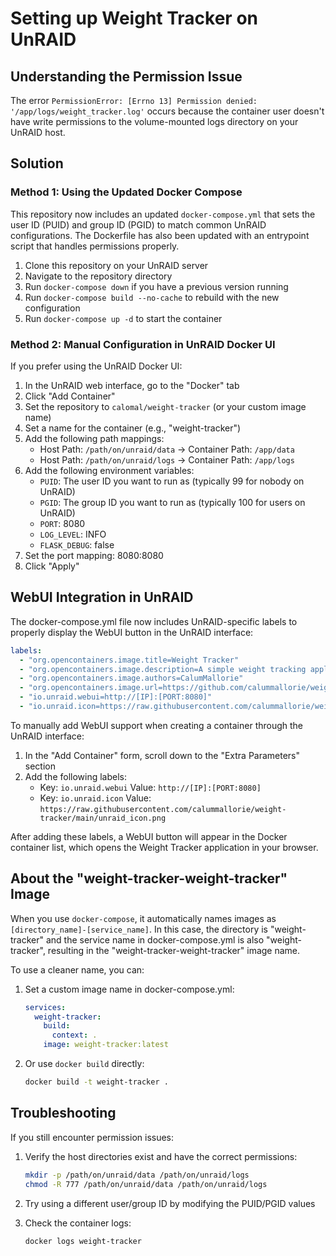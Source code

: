 # Setting up Weight Tracker on UnRAID

## Understanding the Permission Issue

The error `PermissionError: [Errno 13] Permission denied: '/app/logs/weight_tracker.log'` occurs because the container user doesn't have write permissions to the volume-mounted logs directory on your UnRAID host.

## Solution

### Method 1: Using the Updated Docker Compose

This repository now includes an updated `docker-compose.yml` that sets the user ID (PUID) and group ID (PGID) to match common UnRAID configurations. The Dockerfile has also been updated with an entrypoint script that handles permissions properly.

1. Clone this repository on your UnRAID server
2. Navigate to the repository directory
3. Run `docker-compose down` if you have a previous version running
4. Run `docker-compose build --no-cache` to rebuild with the new configuration
5. Run `docker-compose up -d` to start the container

### Method 2: Manual Configuration in UnRAID Docker UI

If you prefer using the UnRAID Docker UI:

1. In the UnRAID web interface, go to the "Docker" tab
2. Click "Add Container"
3. Set the repository to `calomal/weight-tracker` (or your custom image name)
4. Set a name for the container (e.g., "weight-tracker")
5. Add the following path mappings:
   - Host Path: `/path/on/unraid/data` → Container Path: `/app/data`
   - Host Path: `/path/on/unraid/logs` → Container Path: `/app/logs`
6. Add the following environment variables:
   - `PUID`: The user ID you want to run as (typically 99 for nobody on UnRAID)
   - `PGID`: The group ID you want to run as (typically 100 for users on UnRAID)
   - `PORT`: 8080
   - `LOG_LEVEL`: INFO
   - `FLASK_DEBUG`: false
7. Set the port mapping: 8080:8080
8. Click "Apply"

## WebUI Integration in UnRAID

The docker-compose.yml file now includes UnRAID-specific labels to properly display the WebUI button in the UnRAID interface:

```yaml
labels:
  - "org.opencontainers.image.title=Weight Tracker"
  - "org.opencontainers.image.description=A simple weight tracking application"
  - "org.opencontainers.image.authors=CalumMallorie"
  - "org.opencontainers.image.url=https://github.com/calummallorie/weight-tracker"
  - "io.unraid.webui=http://[IP]:[PORT:8080]"
  - "io.unraid.icon=https://raw.githubusercontent.com/calummallorie/weight-tracker/main/unraid_icon.png"
```

To manually add WebUI support when creating a container through the UnRAID interface:

1. In the "Add Container" form, scroll down to the "Extra Parameters" section
2. Add the following labels:
   - Key: `io.unraid.webui` Value: `http://[IP]:[PORT:8080]`
   - Key: `io.unraid.icon` Value: `https://raw.githubusercontent.com/calummallorie/weight-tracker/main/unraid_icon.png`

After adding these labels, a WebUI button will appear in the Docker container list, which opens the Weight Tracker application in your browser.

## About the "weight-tracker-weight-tracker" Image

When you use `docker-compose`, it automatically names images as `[directory_name]-[service_name]`. In this case, the directory is "weight-tracker" and the service name in docker-compose.yml is also "weight-tracker", resulting in the "weight-tracker-weight-tracker" image name.

To use a cleaner name, you can:

1. Set a custom image name in docker-compose.yml:
   ```yaml
   services:
     weight-tracker:
       build:
         context: .
       image: weight-tracker:latest
   ```

2. Or use `docker build` directly:
   ```bash
   docker build -t weight-tracker .
   ```

## Troubleshooting

If you still encounter permission issues:

1. Verify the host directories exist and have the correct permissions:
   ```bash
   mkdir -p /path/on/unraid/data /path/on/unraid/logs
   chmod -R 777 /path/on/unraid/data /path/on/unraid/logs
   ```
   
2. Try using a different user/group ID by modifying the PUID/PGID values

3. Check the container logs:
   ```bash
   docker logs weight-tracker
   ``` 